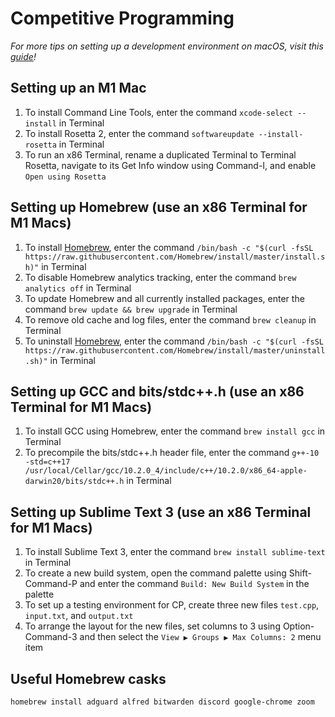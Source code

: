 # Competitive Programming
*For more tips on setting up a development environment on macOS, visit this [guide](https://sourabhbajaj.com/mac-setup/)!*

## Setting up an M1 Mac
1.  To install Command Line Tools, enter the command `xcode-select --install` in Terminal
2.  To install Rosetta 2, enter the command `softwareupdate --install-rosetta` in Terminal
3.  To run an x86 Terminal, rename a duplicated Terminal to Terminal Rosetta, navigate to its Get Info window using Command-I, and enable `Open using Rosetta` 

## Setting up Homebrew (use an x86 Terminal for M1 Macs)
1. To install [Homebrew](https://brew.sh), enter the command `/bin/bash -c "$(curl -fsSL https://raw.githubusercontent.com/Homebrew/install/master/install.sh)"` in Terminal
2. To disable Homebrew analytics tracking, enter the command `brew analytics off` in Terminal
3. To update Homebrew and all currently installed packages, enter the command `brew update && brew upgrade` in Terminal
4. To remove old cache and log files, enter the command `brew cleanup` in Terminal
5. To uninstall [Homebrew](https://github.com/homebrew/install#uninstall-homebrew), enter the command `/bin/bash -c "$(curl -fsSL https://raw.githubusercontent.com/Homebrew/install/master/uninstall.sh)"` in Terminal

## Setting up GCC and bits/stdc++.h (use an x86 Terminal for M1 Macs)
1. To install GCC using Homebrew, enter the command `brew install gcc` in Terminal
2. To precompile the bits/stdc++.h header file, enter the command `g++-10 -std=c++17 /usr/local/Cellar/gcc/10.2.0_4/include/c++/10.2.0/x86_64-apple-darwin20/bits/stdc++.h` in Terminal

## Setting up Sublime Text 3 (use an x86 Terminal for M1 Macs)
1. To install Sublime Text 3, enter the command `brew install sublime-text` in Terminal
2. To create a new build system, open the command palette using Shift-Command-P and enter the command `Build: New Build System` in the palette
3. To set up a testing environment for CP, create three new files `test.cpp`, `input.txt`, and `output.txt`
4. To arrange the layout for the new files, set columns to 3 using Option-Command-3 and then select the `View ▶ Groups ▶ Max Columns: 2` menu item

## Useful Homebrew casks
`homebrew install adguard alfred bitwarden discord google-chrome zoom`
